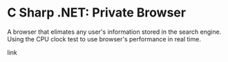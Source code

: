 # C Sharp .NET: Private Browser

A browser that elimates any user's information stored in the search engine. Using the CPU clock test to use browser's performance in real time. 

link

